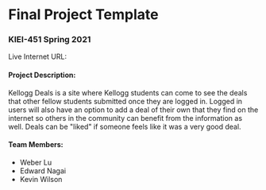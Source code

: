 # Final Project Template

### KIEI-451 Spring 2021

Live Internet URL:

#### Project Description:
Kellogg Deals is a site where Kellogg students can come to see the deals that other fellow students submitted once they are logged in. Logged in users will also have an option to add a deal of their own that they find on the internet so others in the community can benefit from the information as well. Deals can be "liked" if someone feels like it was a very good deal.

#### Team Members:
- Weber Lu
- Edward Nagai
- Kevin Wilson
